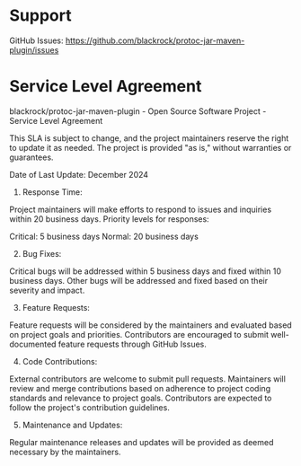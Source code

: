 # Support
GitHub Issues: https://github.com/blackrock/protoc-jar-maven-plugin/issues

# Service Level Agreement
blackrock/protoc-jar-maven-plugin - Open Source Software Project - Service Level Agreement

This SLA is subject to change, and the project maintainers reserve the right to update it as needed.
The project is provided "as is," without warranties or guarantees.

Date of Last Update: December 2024

1. Response Time:

Project maintainers will make efforts to respond to issues and inquiries within 20 business days.
Priority levels for responses:

Critical: 5 business days
Normal: 20 business days

2. Bug Fixes:

Critical bugs will be addressed within 5 business days and fixed within 10 business days.
Other bugs will be addressed and fixed based on their severity and impact.

3. Feature Requests:

Feature requests will be considered by the maintainers and evaluated based on project goals and priorities.
Contributors are encouraged to submit well-documented feature requests through GitHub Issues.

4. Code Contributions:

External contributors are welcome to submit pull requests.
Maintainers will review and merge contributions based on adherence to project coding standards and relevance to project goals.
Contributors are expected to follow the project's contribution guidelines.

5. Maintenance and Updates:

Regular maintenance releases and updates will be provided as deemed necessary by the maintainers.


